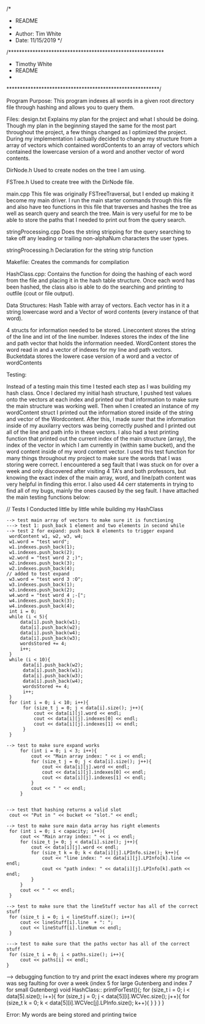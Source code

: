 /*
 * README
 *
 * Author: Tim White 
 * Date: 11/15/2019
 */

 /**********************************************************
* Timothy White
* README
*
*********************************************************/

Program Purpose:
This program indexes all words in a given root directory file through
hashing and allows you to query them.


Files: 
design.txt
    Explains my plan for the project and what I should be doing. Though my plan
    in the beginning stayed the same for the most part throughout the project,
    a few things changed as I optimized the project. During my implementation
    I actually decided to change my structure from a array of vectors which
    contained wordContents to an array of vectors which contained the lowercase 
    version of a word and another vector of word contents.

DirNode.h
    Used to create nodes on the tree I am using.

FSTree.h 
    Used to create tree with the DirNode file.

main.cpp
    This file was originally FSTreeTraversal, but I ended up making it become 
    my main driver. I run the main starter commands through this file and also 
    have teo functions in this file that traverses and hashes the tree as well
    as search query and search the tree. Main is very useful for me to be able 
    to store the paths that I needed to print out from the query search.

stringProcessing.cpp
    Does the string stripping for the query searching to take off any 
    leading or trailing non-alphaNum characters the user types.

stringProcessing.h
    Declaration for the string strip function

Makefile:
    Creates the commands for compilation

HashClass.cpp:
    Contains the function for doing the hashing of each word from the file and 
    placing it in the hash table structure. Once each word has been hashed, the
    class also is able to do the searching and printing to outfile (cout or 
    file output).


Data Structures:
Hash Table with array of vectors. Each vector has in it a string lowercase word
and a Vector of word contents (every instance of that word). 

4 structs for information needed to be stored. Linecontent stores the string of
the line and int of the line number. Indexes stores the index of the line and
path vector that holds the information needed. WordContent stores the word read 
in and a vector of indexes for my line and path vectors. Bucketdata stores the 
lowere case version of a word and a vector of wordContents 


Testing:

Instead of a testing main this time I tested each step as I was building my 
hash class. Once I declared my initial hash structure, I pushed test values 
onto the vectors at each index and printed our that information to make sure 
the main structure was working well. Then when I created an instance of my
wordContent struct I printed out the information stored inside of the string
and vector of the Wordcontent. After this, I made surer that the information
inside of my auxilarry vectors was being correctly pushed and I printed out 
all of the line and path info in these vectors. I also had a test printing
function that printed out the current index of the main structure (array), the
index of the vector in which I am currently in (within same bucket), and the
word content inside of my word content vector. I used this test function for
many things throughout my project to make sure the words that I was storing
were correct. I encountered a seg fault that I was stuck on for over a week and
only discovered after visiting 4 TA's and both professors, but knowing the 
exact index of the main array, word, and line/path content was very helpful
in finding this error. I also used 44 cerr statements in trying to find all 
of my bugs, mainly the ones caused by the seg fault. I have attached the main 
testing functions below:

// Tests I Conducted little by little while building my HashClass

    --> test main array of vectors to make sure it is functioning
    ---> test 1: push_back 1 element and two elements in second while
    --> test 2 for expand: push back 8 elements to trigger expand
     wordContent w1, w2, w3, w4;
     w1.word = "test word";
     w1.indexes.push_back(1);
     w1.indexes.push_back(2);
     w2.word = "test word 2 ;)";
     w2.indexes.push_back(3);
     w2.indexes.push_back(4);
    // added to test expand
     w3.word = "test word 3 :O";
     w3.indexes.push_back(1);
     w3.indexes.push_back(2);
     w4.word = "test word 4 ;-[";
     w4.indexes.push_back(3);
     w4.indexes.push_back(4); 
     int i = 0;
     while (i < 5){
         data[i].push_back(w1);
         data[i].push_back(w2);
         data[i].push_back(w4);
         data[i].push_back(w3);
         wordsStored += 4;
         i++;
     }
     while (i < 10){
          data[i].push_back(w2);
          data[i].push_back(w1);
          data[i].push_back(w3);
          data[i].push_back(w4);
          wordsStored += 4;
          i++;  
     }
     for (int i = 0; i < 10; i++){
          for (size_t j = 0; j < data[i].size(); j++){
              cout << data[i][j].word << endl;
              cout << data[i][j].indexes[0] << endl;
              cout << data[i][j].indexes[1] << endl;         
          }
     }

    --> test to make sure expand works
         for (int i = 0; i < 3; i++){
             cout << "Main array index: " << i << endl;
             for (size_t j = 0; j < data[i].size(); j++){
                 cout << data[i][j].word << endl;
                 cout << data[i][j].indexes[0] << endl;
                 cout << data[i][j].indexes[1] << endl;         
             }
             cout << " " << endl;
         }


    --> test that hashing returns a valid slot
     cout << "Put in " << bucket << "slot." << endl;

    --> test to make sure main data array has right elements
     for (int i = 0; i < capacity; i++){
         cout << "Main array index: " << i << endl;
         for (size_t j= 0; j < data[i].size(); j++){
             cout << data[i][j].word << endl;
             for (size_t k = 0; k < data[i][j].LPInfo.size(); k++){
                 cout << "line index: " << data[i][j].LPInfo[k].line << endl;
                 cout << "path index: " << data[i][j].LPInfo[k].path << endl;
             }
         }
         cout << " " << endl;
     }
    
    --> test to make sure that the lineStuff vector has all of the correct stuff
     for (size_t i = 0; i < lineStuff.size(); i++){
         cout << lineStuff[i].line  + ": ";
         cout << lineStuff[i].lineNum << endl;
     }
     
    ---> test to make sure that the paths vector has all of the correct stuff
     for (size_t i = 0; i < paths.size(); i++){
         cout << paths[i] << endl;
    }

   --> debugging function to try and print the exact indexes where my program was
seg faulting for over a week (index 5 for large Gutenberg and index 7 for 
small Gutenberg)
void HashClass:: printForTest(){;
    for (size_t i = 0; i < data[5].size(); i++){
        for (size_t j = 0; j < data[5][i].WCVec.size(); j++){
            for (size_t k = 0; k < data[5][i].WCVec[j].LPInfo.size(); k++){
            }
        }
    }
} 

Error:
My words are being stored and printing twice
